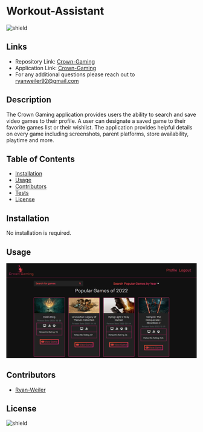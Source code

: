 # Workout-Assistant
![shield](https://img.shields.io/badge/license-No%20License-green)

## Links
* Repository Link: [Crown-Gaming](https://github.com/ryanweiler92/Crown-Gaming)
* Application Link: [Crown-Gaming](https://crown-gaming.herokuapp.com/)
* For any additional questions please reach out to ryanweiler92@gmail.com

## Description
The Crown Gaming application provides users the ability to search and save video games to their profile. A user can designate a saved game to their
favorite games list or their wishlist. The application provides helpful details on every game including screenshots, parent platforms, store availability,
playtime and more.

## Table of Contents
* [Installation](#installation)
* [Usage](#usage)
* [Contributors](#contributors)
* [Tests](#tests)
* [License](#license)

## Installation
No installation is required. 

## Usage
![screenshot](./client/src/assets/images/screenshot.jpg)

## Contributors

* [Ryan-Weiler](https://github.com/ryanweiler92)


## License
![shield](https://img.shields.io/badge/license-No%20License-green)